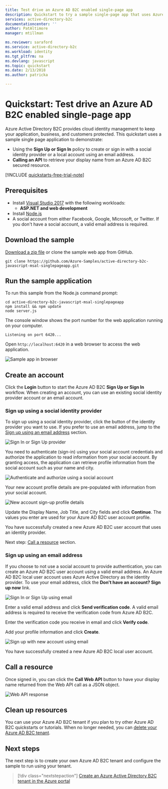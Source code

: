 ```yaml
---
title: Test drive an Azure AD B2C enabled single-page app
description: Quickstart to try a sample single-page app that uses Azure Active Directory B2C to authenticate and sign-up users.
services: active-directory-b2c
documentationcenter: ''
author: PatAltimore
manager: mtillman

ms.reviewer: saraford
ms.service: active-directory-b2c
ms.workload: identity
ms.tgt_pltfrm: na
ms.devlang: javascript
ms.topic: quickstart
ms.date: 2/13/2018
ms.author: patricka

---
```

# Quickstart: Test drive an Azure AD B2C enabled single-page app

Azure Active Directory B2C provides cloud identity management to keep your application, business, and customers protected.  This quickstart uses a sample single page application to demonstrate:

* Using the **Sign Up or Sign In** policy to create or sign in with a social identity provider or a local account using an email address. 
* **Calling an API** to retrieve your display name from an Azure AD B2C secured resource.

[!INCLUDE [quickstarts-free-trial-note](../../includes/quickstarts-free-trial-note.md)]

## Prerequisites

* Install [Visual Studio 2017](https://www.visualstudio.com/downloads/) with the following workloads:
    - **ASP.NET and web development**
* Install [Node.js](https://nodejs.org/en/download/)
* A social account from either Facebook, Google, Microsoft, or Twitter. If you don't have a social account, a valid email address is required.

## Download the sample

[Download a zip file](https://github.com/Azure-Samples/active-directory-b2c-javascript-msal-singlepageapp/archive/master.zip) or clone the sample web app from GitHub.

```
git clone https://github.com/Azure-Samples/active-directory-b2c-javascript-msal-singlepageapp.git
```

## Run the sample application

To run this sample from the Node.js command prompt: 

```
cd active-directory-b2c-javascript-msal-singlepageapp
npm install && npm update
node server.js
```

The console window shows the port number for the web application running on your computer.

```
Listening on port 6420...
```

Open `http://localhost:6420` in a web browser to access the web application.


![Sample app in browser](media/active-directory-b2c-quickstarts-spa/sample-app-spa.png)

## Create an account

Click the **Login** button to start the Azure AD B2C **Sign Up or Sign In** workflow. When creating an account, you can use an existing social identity provider account or an email account.

### Sign up using a social identity provider

To sign up using a social identity provider, click the button of the identity provider you want to use. If you prefer to use an email address, jump to the [Sign up using an email address](#sign-up-using-an-email-address) section.

![Sign In or Sign Up provider](media/active-directory-b2c-quickstarts-spa/sign-in-or-sign-up-spa.png)

You need to authenticate (sign-in) using your social account credentials and authorize the application to read information from your social account. By granting access, the application can retrieve profile information from the social account such as your name and city. 

![Authenticate and authorize using a social account](media/active-directory-b2c-quickstarts-spa/twitter-authenticate-authorize-spa.png)

Your new account profile details are pre-populated with information from your social account. 

![New account sign-up profile details](media/active-directory-b2c-quickstarts-spa/new-account-sign-up-profile-details-spa.png)

Update the Display Name, Job Title, and City fields and click **Continue**.  The values you enter are used for your Azure AD B2C user account profile.

You have successfully created a new Azure AD B2C user account that uses an identity provider. 

Next step: [Call a resource](#call-a-resource) section.

### Sign up using an email address

If you choose to not use a social account to provide authentication, you can create an Azure AD B2C user account using a valid email address. An Azure AD B2C local user account uses Azure Active Directory as the identity provider. To use your email address, click the **Don't have an account? Sign up now** link.

![Sign In or Sign Up using email](media/active-directory-b2c-quickstarts-spa/sign-in-or-sign-up-email-spa.png)

Enter a valid email address and click **Send verification code**. A valid email address is required to receive the verification code from Azure AD B2C. 

Enter the verification code you receive in email and click **Verify code**.

Add your profile information and click **Create**.

![Sign up with new account using email](media/active-directory-b2c-quickstarts-spa/sign-up-new-account-profile-email-web.png)

You have successfully created a new Azure AD B2C local user account.

## Call a resource

Once signed in, you can click the **Call Web API** button to have your display name returned from the Web API call as a JSON object. 

![Web API response](media/active-directory-b2c-quickstarts-spa/call-api-spa.png)

## Clean up resources

You can use your Azure AD B2C tenant if you plan to try other Azure AD B2C quickstarts or tutorials. When no longer needed, you can [delete your Azure AD B2C tenant](active-directory-b2c-faqs.md#how-do-i-delete-my-azure-ad-b2c-tenant).

## Next steps

The next step is to create your own Azure AD B2C tenant and configure the sample to run using your tenant. 

> [!div class="nextstepaction"]
> [Create an Azure Active Directory B2C tenant in the Azure portal](active-directory-b2c-get-started.md)